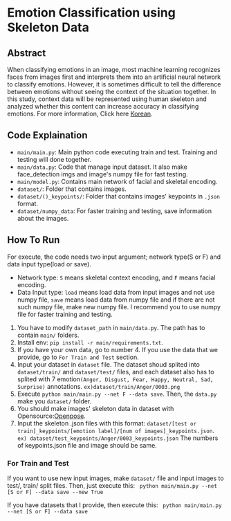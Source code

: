 # Emotion Classification using Skeleton Data

## Abstract
When classifying emotions in an image, most machine learning recognizes faces from images first and interprets them into an artificial neural network to classify emotions. However, it is sometimes difficult to tell the difference between emotions without seeing the context of the situation together. In this study, context data will be represented using human skeleton and analyzed whether this content can increase accuracy in classifying emotions. For more information, Click here [Korean](https://early-dimple-bf7.notion.site/Emotic-Project-124628ee2b1a4c6bb61c99ddd0c90b20).

## Code Explaination
- `main/main.py`: Main python code executing train and test. Training  and testing will done together.
- `main/data.py`: Code that manage input dataset. It also make face_detection imgs and image's numpy file for fast testing.
- `main/model.py`: Contains main network of facial and skeletal encoding.
- `dataset/`: Folder that contains images.
- `dataset/()_keypoints/`: Folder that contains images' keypoints in `.json` format.
- `dataset/numpy_data`: For faster training and testing, save information about the images.

## How To Run
For execute, the code needs two input argument; network type(S or F) and data input type(load or save).
- Network type: `S` means skeletal context encoding, and `F` means facial encoding.
- Data Input type: `load` means load data from input images and not use numpy file, `save` means load data from numpy file and if there are not such numpy file, make new numpy file. I recommend you to use numpy file for faster training and testing.

1. You have to modify `dataset_path` in `main/data.py`. The path has to contain `main/` folders.
2. Install env: `pip install -r main/requirements.txt`.
3. If you have your own data, go to number 4. If you use the data that we provide, go to `For Train and Test` section.
4. Input your dataset in `dataset` file. The dataset shoud splited into `dataset/train/` and `dataset/test/` files, and each dataset also has to splited with 7 emotion`(Anger, Disgust, Fear, Happy, Neutral, Sad, Surprise)` annotations. `ex)dataset/train/Anger/0003.png`
5. Execute `python main/main.py --net F --data save`. Then, the `data.py` make you `dataset/` folder.
6. You should make images' skeleton data in dataset with Opensource:[Openpose](https://github.com/CMU-Perceptual-Computing-Lab/openpose).
7. Input the skeleton .json files with this format: `dataset/[test or train]_keypoints/[emotion label]/[num of images]_keypoints.json`. `ex) dataset/test_keypoints/Anger/0003_keypoints.json` The numbers of keypoints.json file and image should be same.

### For Train and Test
If you want to use new input images, make `dataset/` file and input images to test/, train/ split files. Then, just execute this:
``` python main/main.py --net [S or F] --data save --new True```

If you have datasets that I provide, then execute this:
``` python main/main.py --net [S or F] --data save```
